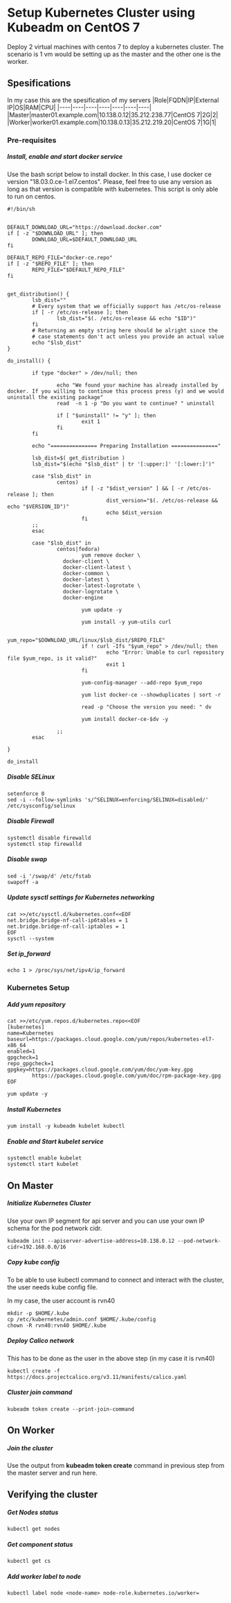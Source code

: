 # Setup Kubernetes Cluster using Kubeadm on CentOS 7

Deploy 2 virtual machines with centos 7 to deploy a kubernetes cluster.
The scenario is 1 vm would be setting up as the master and the other one is the worker.

## Spesifications
In my case this are the spesification of my servers
|Role|FQDN|IP|External IP|OS|RAM|CPU|
|----|----|----|----|----|----|----|
|Master|master01.example.com|10.138.0.12|35.212.238.77|CentOS 7|2G|2|
|Worker|worker01.example.com|10.138.0.13|35.212.219.20|CentOS 7|1G|1|

### Pre-requisites
##### Install, enable and start docker service
Use the bash script below to install docker. In this case, I use docker ce version "18.03.0.ce-1.el7.centos". Please, feel free to use any version as long as that version is compatible with kubernetes. This script is only able to run on centos.
```
#!/bin/sh


DEFAULT_DOWNLOAD_URL="https://download.docker.com"
if [ -z "$DOWNLOAD_URL" ]; then
        DOWNLOAD_URL=$DEFAULT_DOWNLOAD_URL
fi

DEFAULT_REPO_FILE="docker-ce.repo"
if [ -z "$REPO_FILE" ]; then
        REPO_FILE="$DEFAULT_REPO_FILE"
fi


get_distribution() {
        lsb_dist=""
        # Every system that we officially support has /etc/os-release
        if [ -r /etc/os-release ]; then
                lsb_dist="$(. /etc/os-release && echo "$ID")"
        fi
        # Returning an empty string here should be alright since the
        # case statements don't act unless you provide an actual value
        echo "$lsb_dist"
}

do_install() {

        if type "docker" > /dev/null; then

                echo "We found your machine has already installed by docker. If you willing to continue this process press (y) and we would uninstall the existing package"
                read  -n 1 -p "Do you want to continue? " uninstall

                if [ "$uninstall" != "y" ]; then
                        exit 1
                fi
        fi

        echo "=============== Preparing Installation ==============="

        lsb_dist=$( get_distribution )
        lsb_dist="$(echo "$lsb_dist" | tr '[:upper:]' '[:lower:]')"

        case "$lsb_dist" in
                centos)
                        if [ -z "$dist_version" ] && [ -r /etc/os-release ]; then
                                dist_version="$(. /etc/os-release && echo "$VERSION_ID")"
                                echo $dist_version
                        fi
        ;;
        esac

        case "$lsb_dist" in
                centos|fedora)
                        yum remove docker \
                  docker-client \
                  docker-client-latest \
                  docker-common \
                  docker-latest \
                  docker-latest-logrotate \
                  docker-logrotate \
                  docker-engine

                        yum update -y

                        yum install -y yum-utils curl

                        yum_repo="$DOWNLOAD_URL/linux/$lsb_dist/$REPO_FILE"
                        if ! curl -Ifs "$yum_repo" > /dev/null; then
                                echo "Error: Unable to curl repository file $yum_repo, is it valid?"
                                exit 1
                        fi

                        yum-config-manager --add-repo $yum_repo

                        yum list docker-ce --showduplicates | sort -r

                        read -p "Choose the version you need: " dv

                        yum install docker-ce-$dv -y

                ;;
        esac

}

do_install
```

##### Disable SELinux
```
setenforce 0
sed -i --follow-symlinks 's/^SELINUX=enforcing/SELINUX=disabled/' /etc/sysconfig/selinux
```
##### Disable Firewall
```
systemctl disable firewalld
systemctl stop firewalld
```
##### Disable swap
```
sed -i '/swap/d' /etc/fstab
swapoff -a
```
##### Update sysctl settings for Kubernetes networking
```
cat >>/etc/sysctl.d/kubernetes.conf<<EOF
net.bridge.bridge-nf-call-ip6tables = 1
net.bridge.bridge-nf-call-iptables = 1
EOF
sysctl --system
```
##### Set ip_forward
```
echo 1 > /proc/sys/net/ipv4/ip_forward
```

### Kubernetes Setup
##### Add yum repository
```
cat >>/etc/yum.repos.d/kubernetes.repo<<EOF
[kubernetes]
name=Kubernetes
baseurl=https://packages.cloud.google.com/yum/repos/kubernetes-el7-x86_64
enabled=1
gpgcheck=1
repo_gpgcheck=1
gpgkey=https://packages.cloud.google.com/yum/doc/yum-key.gpg
        https://packages.cloud.google.com/yum/doc/rpm-package-key.gpg
EOF

yum update -y
```
##### Install Kubernetes
```
yum install -y kubeadm kubelet kubectl
```
##### Enable and Start kubelet service
```
systemctl enable kubelet
systemctl start kubelet
```
## On Master
##### Initialize Kubernetes Cluster
Use your own IP segment for api server and you can use your own IP schema for the pod network cidr.
```
kubeadm init --apiserver-advertise-address=10.138.0.12 --pod-network-cidr=192.168.0.0/16
```
##### Copy kube config
To be able to use kubectl command to connect and interact with the cluster, the user needs kube config file.

In my case, the user account is rvn40
```
mkdir -p $HOME/.kube
cp /etc/kubernetes/admin.conf $HOME/.kube/config
chown -R rvn40:rvn40 $HOME/.kube
```
##### Deploy Calico network
This has to be done as the user in the above step (in my case it is rvn40)
```
kubectl create -f https://docs.projectcalico.org/v3.11/manifests/calico.yaml
```

##### Cluster join command
```
kubeadm token create --print-join-command
```
## On Worker
##### Join the cluster
Use the output from __kubeadm token create__ command in previous step from the master server and run here.

## Verifying the cluster
##### Get Nodes status
```
kubectl get nodes
```
##### Get component status
```
kubectl get cs
```
##### Add worker label to node
```
kubectl label node <node-name> node-role.kubernetes.io/worker=
```
